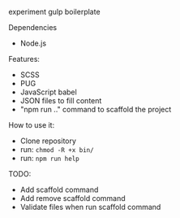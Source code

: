 experiment gulp boilerplate


Dependencies
- Node.js

Features:
- SCSS
- PUG
- JavaScript babel
- JSON files to fill content
- "npm run .." command to scaffold the project

How to use it:
- Clone repository
- run: ``chmod -R +x bin/``
- run: ``npm run help``

TODO:
- Add scaffold command
- Add remove scaffold command
- Validate files when run scaffold command